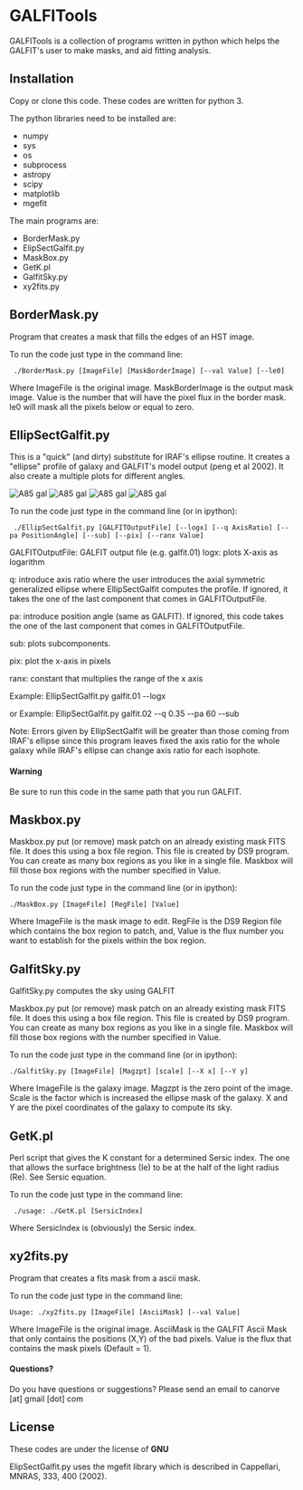 # GALFITools


GALFITools is a collection of
programs written in python which helps
the GALFIT's user to make masks, and aid
fitting analysis.

## Installation

Copy or clone this code. These codes are
written for python 3.

The python libraries need to be installed are:
- numpy
- sys
- os
- subprocess
- astropy
- scipy
- matplotlib
- mgefit

The main programs are:
- BorderMask.py
- ElipSectGalfit.py
- MaskBox.py
- GetK.pl
- GalfitSky.py
- xy2fits.py


## BorderMask.py

Program that creates a mask that fills the
edges of an HST image.

To run the code just type in the command line:
```
 ./BorderMask.py [ImageFile] [MaskBorderImage] [--val Value] [--le0]
```

Where ImageFile is the original image. MaskBorderImage is the
output mask image. Value is the number that will have the
pixel flux in the border mask. le0 will mask all the pixels below or
equal to zero.

## EllipSectGalfit.py

This is a "quick" (and dirty) substitute for IRAF's ellipse
routine. It creates a "ellipse" profile of galaxy
and GALFIT's model output (peng et al 2002). It also create a
multiple plots for different angles.  

![A85 gal](img/A85mgetwist-gal.png)
![A85 gal](img/A85mgetwist-mod.png)
![A85 gal](img/A85mgetwist.png)
![A85 gal](img/A85mgetwist-mul.png)

To run the code just type in the command line (or in ipython):

```
 ./EllipSectGalfit.py [GALFITOutputFile] [--logx] [--q AxisRatio] [--pa PositionAngle] [--sub] [--pix] [--ranx Value]
 ```

GALFITOutputFile: GALFIT output file  (e.g. galfit.01)
logx: plots X-axis as logarithm

q: introduce axis ratio  where the user introduces the axial symmetric generalized
ellipse where EllipSectGalfit computes the profile. If ignored,
it takes the one of the last component that comes in GALFITOutputFile.

pa: introduce position angle (same as GALFIT).  If ignored,
this code takes the one of the last component that comes in GALFITOutputFile.

sub: plots subcomponents.

pix: plot the x-axis in pixels

ranx: constant that multiplies the range of the x axis

Example:
 EllipSectGalfit.py galfit.01 --logx

or Example:
 EllipSectGalfit.py galfit.02 --q 0.35 --pa 60 --sub


Note: Errors given by EllipSectGalfit will be greater
than those coming from IRAF's ellipse since this program leaves fixed
the axis ratio for the whole galaxy while IRAF's ellipse
can change axis ratio for each isophote.


#### Warning
Be sure to run this code in the same path that you run GALFIT.


## Maskbox.py

Maskbox.py put (or remove) mask patch on
an already existing mask FITS file. It does this
using a box file region. This file is
created by DS9 program. You can create as many
box regions as you like in a single file. Maskbox will fill
those box regions with the number specified in Value.   

To run the code just type in the command line (or in ipython):

```
./MaskBox.py [ImageFile] [RegFile] [Value]
```
Where ImageFile is the mask image to edit. RegFile
is the DS9 Region file which contains the box region
to patch, and, Value is the flux number you want to
establish for the pixels within the box region.



## GalfitSky.py

GalfitSky.py computes the sky using GALFIT

Maskbox.py put (or remove) mask patch on
an already existing mask FITS file. It does this
using a box file region. This file is
created by DS9 program. You can create as many
box regions as you like in a single file. Maskbox will fill
those box regions with the number specified in Value.   

To run the code just type in the command line (or in ipython):

```
./GalfitSky.py [ImageFile] [Magzpt] [scale] [--X x] [--Y y]
```
Where ImageFile is the galaxy image. Magzpt is the
zero point of the image. Scale is the factor which is
increased the ellipse mask of the galaxy. X and Y are
the pixel coordinates of the galaxy to compute its sky.  


## GetK.pl

Perl script that gives the K constant for a
determined Sersic index. The one that allows the surface
brightness (Ie) to be at the half of the light radius (Re).
See Sersic equation.

To run the code just type in the command line:
```
 ./usage: ./GetK.pl [SersicIndex]
```
Where SersicIndex is (obviously) the Sersic index.


## xy2fits.py

Program that creates a fits mask from a ascii mask.

To run the code just type in the command line:

```
Usage: ./xy2fits.py [ImageFile] [AsciiMask] [--val Value]
```

Where ImageFile is the original image. AsciiMask is the
GALFIT Ascii Mask that only contains the positions (X,Y)
of the bad pixels. Value is the flux that contains the
mask pixels (Default = 1).



#### Questions?
Do you have questions or suggestions?
Please send an email to canorve [at] gmail [dot] com

## License
These codes are under the license of **GNU**

ElipSectGalfit.py uses the mgefit library which is
described in Cappellari, MNRAS, 333, 400 (2002).
